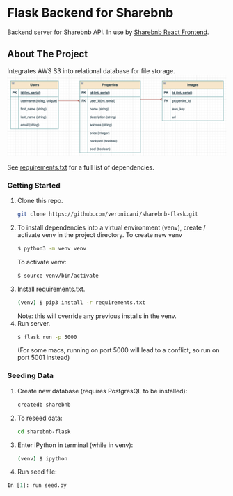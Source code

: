 # Flask Backend for Sharebnb
Backend server for Sharebnb API. In use by [Sharebnb React Frontend](https://github.com/veronicani/sharebnb-react).

## About The Project
Integrates AWS S3 into relational database for file storage.
![Database schema](/schema.png?raw=true)

See [requirements.txt](https://github.com/veronicani/sharebnb-flask/blob/main/requirements.txt) for a full list of dependencies.

### Getting Started
1. Clone this repo.
    ```sh
    git clone https://github.com/veronicani/sharebnb-flask.git
    ```
2. To install dependencies into a virtual environment (venv), create / activate venv in the project directory. 
    To create new venv
    ```sh
    $ python3 -m venv venv
    ```
    To activate venv: 
    ```sh
    $ source venv/bin/activate
    ```
3. Install requirements.txt.
    ```sh
    (venv) $ pip3 install -r requirements.txt
    ```
    Note: this will override any previous installs in the venv.
4. Run server.
    ```sh
    $ flask run -p 5000
    ```
    (For some macs, running on port 5000 will lead to a conflict, so run on port 5001 instead)

### Seeding Data
1. Create new database (requires PostgresQL to be installed):
   ```sh
   createdb sharebnb
   ```
2. To reseed data:
   ```sh
   cd sharebnb-flask
   ```
1. Enter iPython in terminal (while in venv):
   ```sh
   (venv) $ ipython
   ```
2. Run seed file:
  ```py
  In [1]: run seed.py
  ```